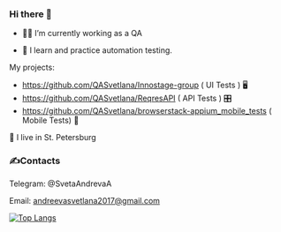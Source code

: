 ### Hi there 👋

- :woman_technologist: I’m currently working as a QA

- :monocle_face:  I learn and practice automation testing.  
 
My projects:
 - https://github.com/QASvetlana/Innostage-group ( UI Tests ) 🖥
 - https://github.com/QASvetlana/ReqresAPI ( API Tests ) 🎛
 - https://github.com/QASvetlana/browserstack-appium_mobile_tests ( Mobile Tests) 📲
 
 :slightly_smiling_face: I live in St. Petersburg
### :writing_hand:Contacts
Telegram: @SvetaAndrevaA

Email: andreevasvetlana2017@gmail.com

[![Top Langs](https://github-readme-stats.vercel.app/api/top-langs/?username=QASvetlana)](https://github.com/QASvetlana/github-readme-stats)





